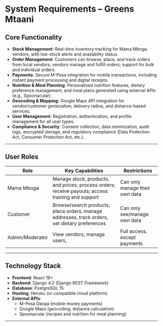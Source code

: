 # System Requirements – Greens Mtaani

## Core Functionality

- **Stock Management**: Real-time inventory tracking for Mama Mboga vendors, with low-stock alerts and availability status.
- **Order Management**: Customers can browse, place, and track orders from local vendors; vendors manage and fulfill orders; support for bulk and individual orders.
- **Payments**: Secure M-Pesa integration for mobile transactions, including instant payment processing and digital receipts.
- **Nutrition & Meal Planning**: Personalized nutrition features, dietary preference management, and meal plans generated using external APIs (e.g., Spoonacular).
- **Geocoding & Mapping**: Google Maps API integration for vendor/customer geolocation, delivery radius, and distance-based services.
- **User Management**: Registration, authentication, and profile management for all user types.
- **Compliance & Security**: Consent collection, data minimization, audit logs, encrypted storage, and regulatory compliance (Data Protection Act, Consumer Protection Act, etc.).

---

## User Roles

| Role         | Key Capabilities                                                                                     | Restrictions                     |
|--------------|-----------------------------------------------------------------------------------------------------|----------------------------------|
| Mama Mboga   | Manage stock, products, and prices; process orders; receive payouts; access training and support     | Can only manage their own data   |
| Customer     | Browse/search products, place orders, manage addresses, track orders, set dietary preferences        | Can only see/manage own data     |
| Admin/Moderator | View vendors, manage users,     | Full access, except payments     |


---

## Technology Stack

- **Frontend**: React 18+
- **Backend**: Django 4.2 (Django REST Framework)
- **Database**: PostgreSQL 15
- **Hosting**: Heroku (or compatible cloud platform)
- **External APIs**:
  - M-Pesa Daraja (mobile money payments)
  - Google Maps (geocoding, distance calculation)
  - Spoonacular (recipes and nutrition for meal planning)

---